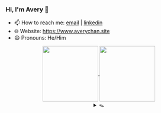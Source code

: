 ### Hi, I'm Avery 👋

<!-- **Avery2/Avery2** is a ✨ _special_ ✨ repository because its `README.md` (this file) appears on your GitHub profile.

Here are some ideas to get you started: -->

- 📫 How to reach me: [email](mailto:justinaverychan@gmail.com) | [linkedin](https://www.linkedin.com/in/avery2/)
- 🌐 Website: https://www.averychan.site
- 😄 Pronouns: He/Him

<!-- [![GitHub stats](https://github-readme-stats.vercel.app/api?username=avery2&count_private=true&show_icons=true&hide=contribs,stars)](https://www.averychan.site/) -->
<!-- [![Top Langs](https://github-readme-stats.vercel.app/api/top-langs/?username=avery2&layout=compact)](https://www.averychan.site/) -->

<div align="center">
  <a href="https://www.averychan.site/" target="__blank">
    <img align="center" height="150" src="https://github-readme-stats.vercel.app/api?username=avery2&count_private=true&show_icons=true&hide=stars,issues" />
  </a>
  <a href="https://www.averychan.site/" target="__blank">
    <img align="center" height="150" src="https://github-readme-stats.vercel.app/api/top-langs/?username=avery2&layout=compact" />
  </a>
</div>

<!--   - 🔭 I’m currently working on  -->
<!--   - 👯 I’m looking to collaborate on  -->
<!--   - 🤔 I’m looking for help with  -->
<!--   - 💬 Tell me about  anything you find really interesting -->
<!--   - ⚡ Fun fact:  -->
<!--   - 🌱 I’m currently learning  R and ML classification problems -->
<!--   - 🎙 Random quotes I like (because I need content):
    > Being friends with someone for even a couple days will tell you more than companies could ever learn in interviews. [1] \
      Don't force things; just work on stuff you like with people you like. [1]
  
    > Tell me of difficulties surmounted, not those you stumble over and fall [2]

  [1]: http://www.paulgraham.com/start.html
  [2]: https://en.wikipedia.org/wiki/A_Crown_of_Swords -->

<div align="center">
  <details>
  <summary>🪤</summary>
  <div align="center"> 📦 Ha! You fell for it.</div>
    
  <div align="left">
  <details>
    <summary>💔 Where's the cheese?</summary> 🕵🏻‍♂ Find it. Use your senses.
    <details>
      <summary>👁</summary>
        <details>
        <summary>🚪</summary> 
          <details>
          <summary>&nbsp;&nbsp;&nbsp;🚪</summary> 
            <details>
            <summary>&nbsp;&nbsp;&nbsp;&nbsp;&nbsp;&nbsp;🚪</summary> ...
            </details>
            <details>
            <summary>&nbsp;&nbsp;&nbsp;&nbsp;&nbsp;&nbsp;🚪</summary> ...
            </details>
            <details>
            <summary>&nbsp;&nbsp;&nbsp;&nbsp;&nbsp;&nbsp;🚪</summary> ...
            </details>
            <details>
            <summary>&nbsp;&nbsp;&nbsp;&nbsp;&nbsp;&nbsp;🚪</summary> ...
            </details>
            <details>
            <summary>&nbsp;&nbsp;&nbsp;&nbsp;&nbsp;&nbsp;🚪</summary> ...
            </details>
          </details>
          <details>
          <summary>&nbsp;&nbsp;&nbsp;🚪</summary> 
            <details>
            <summary>&nbsp;&nbsp;&nbsp;&nbsp;&nbsp;&nbsp;🚪</summary> ...
            </details>
            <details>
            <summary>&nbsp;&nbsp;&nbsp;&nbsp;&nbsp;&nbsp;🚪</summary> ...
            </details>
            <details>
            <summary>&nbsp;&nbsp;&nbsp;&nbsp;&nbsp;&nbsp;🚪</summary> ...
            </details>
            <details>
            <summary>&nbsp;&nbsp;&nbsp;&nbsp;&nbsp;&nbsp;🚪</summary> ...
            </details>
            <details>
            <summary>&nbsp;&nbsp;&nbsp;&nbsp;&nbsp;&nbsp;🚪</summary> ...
            </details>
          </details>
          <details>
          <summary>&nbsp;&nbsp;&nbsp;🚪</summary> 
            <details>
            <summary>&nbsp;&nbsp;&nbsp;&nbsp;&nbsp;&nbsp;🚪</summary> ...
            </details>
            <details>
            <summary>&nbsp;&nbsp;&nbsp;&nbsp;&nbsp;&nbsp;🚪</summary> ...
            </details>
            <details>
            <summary>&nbsp;&nbsp;&nbsp;&nbsp;&nbsp;&nbsp;🚪</summary> ...
            </details>
            <details>
            <summary>&nbsp;&nbsp;&nbsp;&nbsp;&nbsp;&nbsp;🚪</summary> ...
            </details>
            <details>
            <summary>&nbsp;&nbsp;&nbsp;&nbsp;&nbsp;&nbsp;🚪</summary> ...
            </details>
          </details>
          <details>
          <summary>&nbsp;&nbsp;&nbsp;🚪</summary> 
            <details>
            <summary>&nbsp;&nbsp;&nbsp;&nbsp;&nbsp;&nbsp;🚪</summary> ...
            </details>
            <details>
            <summary>&nbsp;&nbsp;&nbsp;&nbsp;&nbsp;&nbsp;🚪</summary> ...
            </details>
            <details>
            <summary>&nbsp;&nbsp;&nbsp;&nbsp;&nbsp;&nbsp;🚪</summary> ...
            </details>
            <details>
            <summary>&nbsp;&nbsp;&nbsp;&nbsp;&nbsp;&nbsp;🚪</summary> ...
            </details>
            <details>
            <summary>&nbsp;&nbsp;&nbsp;&nbsp;&nbsp;&nbsp;🚪</summary> ...
            </details>
          </details>
        </details>
        <details>
        <summary>🚪</summary> 
          <details>
          <summary>&nbsp;&nbsp;&nbsp;🚪</summary> 
            <details>
            <summary>&nbsp;&nbsp;&nbsp;&nbsp;&nbsp;&nbsp;🚪</summary> ...
            </details>
            <details>
            <summary>&nbsp;&nbsp;&nbsp;&nbsp;&nbsp;&nbsp;🚪</summary> ...
            </details>
            <details>
            <summary>&nbsp;&nbsp;&nbsp;&nbsp;&nbsp;&nbsp;🚪</summary> ...
            </details>
            <details>
            <summary>&nbsp;&nbsp;&nbsp;&nbsp;&nbsp;&nbsp;🚪</summary> ...
            </details>
            <details>
            <summary>&nbsp;&nbsp;&nbsp;&nbsp;&nbsp;&nbsp;🚪</summary> ...
            </details>
          </details>
          <details>
          <summary>&nbsp;&nbsp;&nbsp;🚪</summary> 
            <details>
            <summary>&nbsp;&nbsp;&nbsp;&nbsp;&nbsp;&nbsp;🚪</summary> ...
            </details>
            <details>
            <summary>&nbsp;&nbsp;&nbsp;&nbsp;&nbsp;&nbsp;🚪</summary> ...
            </details>
            <details>
            <summary>&nbsp;&nbsp;&nbsp;&nbsp;&nbsp;&nbsp;🚪</summary> ...
            </details>
            <details>
            <summary>&nbsp;&nbsp;&nbsp;&nbsp;&nbsp;&nbsp;🚪</summary> ...
            </details>
            <details>
            <summary>&nbsp;&nbsp;&nbsp;&nbsp;&nbsp;&nbsp;🚪</summary> ...
            </details>
          </details>
          <details>
          <summary>&nbsp;&nbsp;&nbsp;🚪</summary> 
            <details>
            <summary>&nbsp;&nbsp;&nbsp;&nbsp;&nbsp;&nbsp;🚪</summary> ...
            </details>
            <details>
            <summary>&nbsp;&nbsp;&nbsp;&nbsp;&nbsp;&nbsp;🚪</summary> ...
            </details>
            <details>
            <summary>&nbsp;&nbsp;&nbsp;&nbsp;&nbsp;&nbsp;🚪</summary> ...
            </details>
            <details>
            <summary>&nbsp;&nbsp;&nbsp;&nbsp;&nbsp;&nbsp;🚪</summary> ...
            </details>
            <details>
            <summary>&nbsp;&nbsp;&nbsp;&nbsp;&nbsp;&nbsp;🚪</summary> ...
            </details>
          </details>
          <details>
          <summary>&nbsp;&nbsp;&nbsp;🚪</summary> 
            <details>
            <summary>&nbsp;&nbsp;&nbsp;&nbsp;&nbsp;&nbsp;🚪</summary> ...
            </details>
            <details>
            <summary>&nbsp;&nbsp;&nbsp;&nbsp;&nbsp;&nbsp;🚪</summary> ...
            </details>
            <details>
            <summary>&nbsp;&nbsp;&nbsp;&nbsp;&nbsp;&nbsp;🚪</summary> ...
            </details>
            <details>
            <summary>&nbsp;&nbsp;&nbsp;&nbsp;&nbsp;&nbsp;🚪</summary> ...
            </details>
            <details>
            <summary>&nbsp;&nbsp;&nbsp;&nbsp;&nbsp;&nbsp;🚪</summary> ...
            </details>
          </details>
        </details>
        <details>
        <summary>🚪</summary> 
          <details>
          <summary>&nbsp;&nbsp;&nbsp;🚪</summary> 
            <details>
            <summary>&nbsp;&nbsp;&nbsp;&nbsp;&nbsp;&nbsp;🚪</summary> ...
            </details>
            <details>
            <summary>&nbsp;&nbsp;&nbsp;&nbsp;&nbsp;&nbsp;🚪</summary> ...
            </details>
            <details>
            <summary>&nbsp;&nbsp;&nbsp;&nbsp;&nbsp;&nbsp;🚪</summary> ...
            </details>
            <details>
            <summary>&nbsp;&nbsp;&nbsp;&nbsp;&nbsp;&nbsp;🚪</summary> ...
            </details>
            <details>
            <summary>&nbsp;&nbsp;&nbsp;&nbsp;&nbsp;&nbsp;🚪</summary> ...
            </details>
          </details>
          <details>
          <summary>&nbsp;&nbsp;&nbsp;🚪</summary> 
            <details>
            <summary>&nbsp;&nbsp;&nbsp;&nbsp;&nbsp;&nbsp;🚪</summary> ...
            </details>
            <details>
            <summary>&nbsp;&nbsp;&nbsp;&nbsp;&nbsp;&nbsp;🚪</summary> ...
            </details>
            <details>
            <summary>&nbsp;&nbsp;&nbsp;&nbsp;&nbsp;&nbsp;🚪</summary> ...
            </details>
            <details>
            <summary>&nbsp;&nbsp;&nbsp;&nbsp;&nbsp;&nbsp;🚪</summary> ...
            </details>
            <details>
            <summary>&nbsp;&nbsp;&nbsp;&nbsp;&nbsp;&nbsp;🚪</summary> ...
            </details>
          </details>
          <details>
          <summary>&nbsp;&nbsp;&nbsp;🚪</summary> 
            <details>
            <summary>&nbsp;&nbsp;&nbsp;&nbsp;&nbsp;&nbsp;🚪</summary> ...
            </details>
            <details>
            <summary>&nbsp;&nbsp;&nbsp;&nbsp;&nbsp;&nbsp;🚪</summary> ...
            </details>
            <details>
            <summary>&nbsp;&nbsp;&nbsp;&nbsp;&nbsp;&nbsp;🚪</summary> ...
            </details>
            <details>
            <summary>&nbsp;&nbsp;&nbsp;&nbsp;&nbsp;&nbsp;🚪</summary> ...
            </details>
            <details>
            <summary>&nbsp;&nbsp;&nbsp;&nbsp;&nbsp;&nbsp;🚪</summary> ...
            </details>
          </details>
          <details>
          <summary>&nbsp;&nbsp;&nbsp;🚪</summary> 
            <details>
            <summary>&nbsp;&nbsp;&nbsp;&nbsp;&nbsp;&nbsp;🚪</summary> ...
            </details>
            <details>
            <summary>&nbsp;&nbsp;&nbsp;&nbsp;&nbsp;&nbsp;🚪</summary> ...
            </details>
            <details>
            <summary>&nbsp;&nbsp;&nbsp;&nbsp;&nbsp;&nbsp;🚪</summary> ...
            </details>
            <details>
            <summary>&nbsp;&nbsp;&nbsp;&nbsp;&nbsp;&nbsp;🚪</summary> ...
            </details>
            <details>
            <summary>&nbsp;&nbsp;&nbsp;&nbsp;&nbsp;&nbsp;🚪</summary> ...
            </details>
          </details>
        </details>
    </details><details>
      <summary>👃</summary>
        <details>
        <summary>💨</summary> 
          <details>
          <summary>&nbsp;&nbsp;&nbsp;💨💨</summary> 
            <details>
            <summary>&nbsp;&nbsp;&nbsp;&nbsp;&nbsp;&nbsp;💨💨💨</summary> ...
            </details>
            <details>
            <summary>&nbsp;&nbsp;&nbsp;&nbsp;&nbsp;&nbsp;💨💨💨</summary> ...
            </details>
            <details>
            <summary>&nbsp;&nbsp;&nbsp;&nbsp;&nbsp;&nbsp;💨💨💨</summary> ...
            </details>
            <details>
            <summary>&nbsp;&nbsp;&nbsp;&nbsp;&nbsp;&nbsp;💨💨💨</summary> ...
            </details>
            <details>
            <summary>&nbsp;&nbsp;&nbsp;&nbsp;&nbsp;&nbsp;💨💨💨</summary> ...
            </details>
          </details>
          <details>
          <summary>&nbsp;&nbsp;&nbsp;💨💨</summary> 
            <details>
            <summary>&nbsp;&nbsp;&nbsp;&nbsp;&nbsp;&nbsp;💨💨💨</summary> ...
            </details>
            <details>
            <summary>&nbsp;&nbsp;&nbsp;&nbsp;&nbsp;&nbsp;💨💨💨</summary> ...
            </details>
            <details>
            <summary>&nbsp;&nbsp;&nbsp;&nbsp;&nbsp;&nbsp;💨💨💨</summary> ...
            </details>
            <details>
            <summary>&nbsp;&nbsp;&nbsp;&nbsp;&nbsp;&nbsp;💨💨💨</summary> ...
            </details>
            <details>
            <summary>&nbsp;&nbsp;&nbsp;&nbsp;&nbsp;&nbsp;💨💨💨</summary> ...
            </details>
          </details>
          <details>
          <summary>&nbsp;&nbsp;&nbsp;💨💨</summary> 
            <details>
            <summary>&nbsp;&nbsp;&nbsp;&nbsp;&nbsp;&nbsp;💨💨💨</summary> ...
            </details>
            <details>
            <summary>&nbsp;&nbsp;&nbsp;&nbsp;&nbsp;&nbsp;💨💨💨</summary> ...
            </details>
            <details>
            <summary>&nbsp;&nbsp;&nbsp;&nbsp;&nbsp;&nbsp;💨💨💨</summary> ...
            </details>
            <details>
            <summary>&nbsp;&nbsp;&nbsp;&nbsp;&nbsp;&nbsp;💨💨💨</summary> ...
            </details>
            <details>
            <summary>&nbsp;&nbsp;&nbsp;&nbsp;&nbsp;&nbsp;💨💨💨</summary> ...
            </details>
          </details>
          <details>
          <summary>&nbsp;&nbsp;&nbsp;💨💨</summary> 
            <details>
            <summary>&nbsp;&nbsp;&nbsp;&nbsp;&nbsp;&nbsp;💨💨💨</summary> ...
            </details>
            <details>
            <summary>&nbsp;&nbsp;&nbsp;&nbsp;&nbsp;&nbsp;💨💨💨</summary> ...
            </details>
            <details>
            <summary>&nbsp;&nbsp;&nbsp;&nbsp;&nbsp;&nbsp;💨💨💨</summary> ...
            </details>
            <details>
            <summary>&nbsp;&nbsp;&nbsp;&nbsp;&nbsp;&nbsp;💨💨💨</summary> ...
            </details>
            <details>
            <summary>&nbsp;&nbsp;&nbsp;&nbsp;&nbsp;&nbsp;💨💨💨</summary> ...
            </details>
          </details>
        </details>
        <details>
        <summary>&nbsp;&nbsp;&nbsp;💨💨</summary> 
          <details>
          <summary>💨💨</summary> 
            <details>
            <summary>💨💨💨</summary> ...
            </details>
            <details>
            <summary>💨💨💨</summary> ...
            </details>
            <details>
            <summary>💨💨💨</summary> ...
            </details>
            <details>
            <summary>💨💨💨</summary> ...
            </details>
            <details>
            <summary>💨💨💨</summary> ...
            </details>
          </details>
          <details>
          <summary>💨💨</summary> 
            <details>
            <summary>💨💨💨</summary> ...
            </details>
            <details>
            <summary>💨💨💨</summary> ...
            </details>
            <details>
            <summary>💨💨💨</summary> ...
            </details>
            <details>
            <summary>💨💨💨</summary> ...
            </details>
            <details>
            <summary>💨💨💨</summary> ...
            </details>
          </details>
          <details>
          <summary>💨💨💨</summary> 
            <details>
            <summary>💨💨💨</summary> ...
            </details>
            <details>
            <summary>💨💨💨</summary> ...
            </details>
            <details>
            <summary>💨💨💨💨</summary> 🧀 Well done. You have almost as much free time as me.
            </details>
            <details>
            <summary>💨💨💨</summary> ...
            </details>
            <details>
            <summary>💨💨💨</summary> ...
            </details>
          </details>
          <details>
          <summary>💨💨</summary> 
            <details>
            <summary>💨💨💨</summary> ...
            </details>
            <details>
            <summary>💨💨💨</summary> ...
            </details>
            <details>
            <summary>💨💨💨</summary> ...
            </details>
            <details>
            <summary>💨💨💨</summary> ...
            </details>
            <details>
            <summary>💨💨💨</summary> ...
            </details>
          </details>&nbsp;&nbsp;&nbsp;&nbsp;&nbsp;&nbsp;&nbsp;&nbsp;&nbsp;
        </details>
        <details>
        <summary>💨</summary> 
          <details>
          <summary>💨💨</summary> 
            <details>
            <summary>💨💨💨</summary> ...
            </details>
            <details>
            <summary>💨💨💨</summary> ...
            </details>
            <details>
            <summary>💨💨💨</summary> ...
            </details>
            <details>
            <summary>💨💨💨</summary> ...
            </details>
            <details>
            <summary>💨💨💨</summary> ...
            </details>
          </details>
          <details>
          <summary>💨💨</summary> 
            <details>
            <summary>💨💨💨</summary> ...
            </details>
            <details>
            <summary>💨💨💨</summary> ...
            </details>
            <details>
            <summary>💨💨💨</summary> ...
            </details>
            <details>
            <summary>💨💨💨</summary> ...
            </details>
            <details>
            <summary>💨💨💨</summary> ...
            </details>
          </details>
          <details>
          <summary>💨💨</summary> 
            <details>
            <summary>💨💨💨</summary> ...
            </details>
            <details>
            <summary>💨💨💨</summary> ...
            </details>
            <details>
            <summary>💨💨💨</summary> ...
            </details>
            <details>
            <summary>💨💨💨</summary> ...
            </details>
            <details>
            <summary>💨💨💨</summary> ...
            </details>
          </details>
          <details>
          <summary>💨💨</summary> 
            <details>
            <summary>💨💨💨</summary> ...
            </details>
            <details>
            <summary>💨💨💨</summary> ...
            </details>
            <details>
            <summary>💨💨💨</summary> ...
            </details>
            <details>
            <summary>💨💨💨</summary> ...
            </details>
            <details>
            <summary>💨💨💨</summary> ...
            </details>
          </details>&nbsp;&nbsp;&nbsp;&nbsp;&nbsp;&nbsp;&nbsp;&nbsp;&nbsp;
        </details>
    </details>
  </details></div>
    
  </details>
</div>
